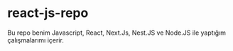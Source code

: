 # react-js-repo
Bu repo benim Javascript, React, Next.Js, Nest.JS ve Node.JS ile yaptığım çalışmalarımı içerir.
